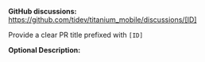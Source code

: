 **GitHub discussions:** https://github.com/tidev/titanium_mobile/discussions/[ID]

Provide a clear PR title prefixed with `[ID]`

**Optional Description:**
